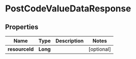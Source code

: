 
# PostCodeValueDataResponse

## Properties
Name | Type | Description | Notes
------------ | ------------- | ------------- | -------------
**resourceId** | **Long** |  |  [optional]



